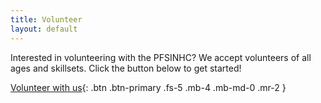 ```yaml
---
title: Volunteer
layout: default
---
```


Interested in volunteering with the PFSINHC? We accept volunteers of all ages and skillsets. Click the button below to get started!

[Volunteer with us](https://docs.google.com/forms/d/e/1FAIpQLSc4YI7YLDibMNLm3mzalTtzAjybIE8e40ghh_0qms8alHiXDg/viewform?usp=preview){: .btn .btn-primary .fs-5 .mb-4 .mb-md-0 .mr-2 }



[Just the Docs]: https://just-the-docs.github.io/just-the-docs/
[GitHub Pages]: https://docs.github.com/en/pages
[README]: https://github.com/just-the-docs/just-the-docs-template/blob/main/README.md
[Jekyll]: https://jekyllrb.com
[GitHub Pages / Actions workflow]: https://github.blog/changelog/2022-07-27-github-pages-custom-github-actions-workflows-beta/
[use this template]: https://github.com/just-the-docs/just-the-docs-template/generate
